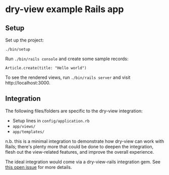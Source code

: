 # dry-view example Rails app

## Setup

Set up the project:

```
./bin/setup
```

Run `./bin/rails console` and create some sample records:

```
Article.create(title: "Hello world")
```

To see the rendered views, run `./bin/rails server` and visit http://localhost:3000.

## Integration

The following files/folders are specific to the dry-view integration:

- Setup lines in `config/application.rb`
- `app/views/`
- `app/templates/`

n.b. this is a minimal integration to demonstrate how dry-view can work with Rails; there's plenty more that could be done to deepen the integration, flesh out the view-related features, and improve the overall experience.

The ideal integration would come via a dry-view-rails integration gem. See [this open issue][issue] for more details.

[issue]: https://github.com/dry-rb/dry-view/issues/114
